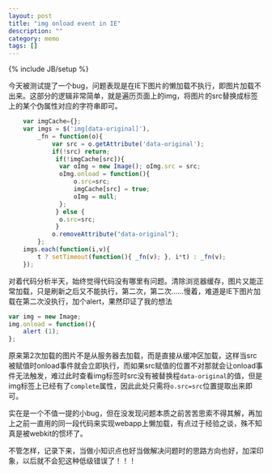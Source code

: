 ```yaml
---
layout: post
title: "img onload event in IE"
description: ""
category: memo
tags: []
---
```

{% include JB/setup %}

今天被测试提了一个bug，问题表现是在IE下图片的懒加载不执行，即图片加载不出来。这部分的逻辑非常简单，就是遍历页面上的img，将图片的src替换成标签上的某个伪属性对应的字符串即可。

```javascript
    var imgCache={};
    var imgs = $('img[data-original]'),
        _fn = function(o){
            var src = o.getAttribute('data-original');
            if(!src) return;
             if(!imgCache[src]){
              var oImg = new Image(); oImg.src = src;
              oImg.onload = function(){
                  o.src=src;
                  imgCache[src] = true;
                  oImg = null;
              };
             } else {
              o.src=src;
             }
            o.removeAttribute("data-original");
        };
    imgs.each(function(i,v){
        t ? setTimeout(function(){ _fn(v); }, i*t) : _fn(v);
    });
```

对着代码分析半天，始终觉得代码没有哪里有问题。清除浏览器缓存，图片又能正常加载，只是刷新之后又不能执行，第二次，第二次……慢着，难道是IE下图片加载在第二次没执行，加个alert，果然印证了我的想法

```javascript
var img = new Image;
img.onload = function(){
    alert (1);
};
```

原来第2次加载的图片不是从服务器去加载，而是直接从缓冲区加载，这样当src被赋值时onload事件就会立即执行，而如果src赋值的位置不对那就会让onload事件无法触发，难过此时查看img标签时src没有被替换程`data-original`的值，但是img标签上已经有了`complete`属性，因此此处只需将`o.src=src`位置提取出来即可。

实在是一个不值一提的小bug，但在没发现问题本质之前苦苦思索不得其解，再加上之前一直用的同一段代码来实现webapp上懒加载，有点过于经验之谈，殊不知真是被webkit的惯坏了。

不管怎样，记录下来，当做小知识点也好当做解决问题时的思路方向也好，加深印象，以后就不会犯这种低级错误了！！！